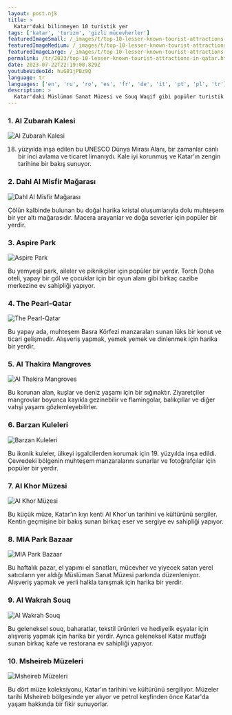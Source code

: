 ```yaml
---
layout: post.njk
title: >
  Katar'daki bilinmeyen 10 turistik yer
tags: ['katar', 'turizm', 'gizli mücevherler']
featuredImageSmall: /_images/t/top-10-lesser-known-tourist-attractions-in-qatar-cover-tr-small.webp
featuredImageMedium: /_images/t/top-10-lesser-known-tourist-attractions-in-qatar-cover-tr-medium.webp
featuredImageLarge: /_images/t/top-10-lesser-known-tourist-attractions-in-qatar-cover-tr-large.webp
permalink: /tr/2023/top-10-lesser-known-tourist-attractions-in-qatar.html
date: 2023-07-22T22:19:00.829Z
youtubeVideoId: huG81jPBz9Q
language: tr
languages: ['en', 'ru', 'ro', 'es', 'fr', 'de', 'it', 'pt', 'pl', 'tr']
description: >
  Katar'daki Müslüman Sanat Müzesi ve Souq Waqif gibi popüler turistik yerlerin çoğuyla tanışan çoğu insanın bilmediği birkaç gizli mücevher var.
---
```


### 1. Al Zubarah Kalesi

![Al Zubarah Kalesi](/_images/a/a34e13d6e2ba47ef18814a4a85047d88-medium.webp)

18. yüzyılda inşa edilen bu UNESCO Dünya Mirası Alanı, bir zamanlar canlı bir inci avlama ve ticaret limanıydı. Kale iyi korunmuş ve Katar'ın zengin tarihine bir bakış sunuyor.

### 2. Dahl Al Misfir Mağarası

![Dahl Al Misfir Mağarası](/_images/7/762aa6dddb43671b950dd4b2301b3174-medium.webp)

Çölün kalbinde bulunan bu doğal harika kristal oluşumlarıyla dolu muhteşem bir yer altı mağarasıdır. Macera arayanlar ve doğa severler için popüler bir yerdir.

### 3. Aspire Park

![Aspire Park](/_images/7/74e250f885666c1986393ce1da52ef5a-medium.webp)

Bu yemyeşil park, aileler ve piknikçiler için popüler bir yerdir. Torch Doha oteli, yapay bir göl ve çocuklar için bir oyun alanı gibi birkaç cazibe merkezine ev sahipliği yapıyor.

### 4. The Pearl-Qatar

![The Pearl-Qatar](/_images/6/6c21555a02b84039f5604823490accec-medium.webp)

Bu yapay ada, muhteşem Basra Körfezi manzaraları sunan lüks bir konut ve ticari gelişmedir. Alışveriş yapmak, yemek yemek ve dinlenmek için harika bir yerdir.

### 5. Al Thakira Mangroves

![Al Thakira Mangroves](/_images/d/ddccc92a68353f021a3497588f8448fa-medium.webp)

Bu korunan alan, kuşlar ve deniz yaşamı için bir sığınaktır. Ziyaretçiler mangrovlar boyunca kayıkla gezinebilir ve flamingolar, balıkçıllar ve diğer vahşi yaşamı gözlemleyebilirler.

### 6. Barzan Kuleleri

![Barzan Kuleleri](/_images/4/4d4b4233ed3ceb03bf616f7e9b977092-medium.webp)

Bu ikonik kuleler, ülkeyi işgalcilerden korumak için 19. yüzyılda inşa edildi. Çevredeki bölgenin muhteşem manzaralarını sunarlar ve fotoğrafçılar için popüler bir yerdir.

### 7. Al Khor Müzesi

![Al Khor Müzesi](/_images/1/1f5aba6499242b1f574fdde2cb16c90d-medium.webp)

Bu küçük müze, Katar'ın kıyı kenti Al Khor'un tarihini ve kültürünü sergiler. Kentin geçmişine bir bakış sunan birkaç eser ve sergiye ev sahipliği yapıyor.

### 8. MIA Park Bazaar

![MIA Park Bazaar](/_images/8/8daa656350bd046e14fa53577ceabfa6-medium.webp)

Bu haftalık pazar, el yapımı el sanatları, mücevher ve yiyecek satan yerel satıcıların yer aldığı Müslüman Sanat Müzesi parkında düzenleniyor. Alışveriş yapmak ve yerli halkla tanışmak için harika bir yerdir.

### 9. Al Wakrah Souq

![Al Wakrah Souq](/_images/4/4f1e32b047ea04f5a6752ba6b9ee4953-medium.webp)

Bu geleneksel souq, baharatlar, tekstil ürünleri ve hediyelik eşyalar için alışveriş yapmak için harika bir yerdir. Ayrıca geleneksel Katar mutfağı sunan birkaç kafe ve restorana ev sahipliği yapıyor.

### 10. Msheireb Müzeleri

![Msheireb Müzeleri](/_images/2/2f44fc650c3833707689c5fc519f5ccb-medium.webp)

Bu dört müze koleksiyonu, Katar'ın tarihini ve kültürünü sergiliyor. Müzeler tarihi Msheireb bölgesinde yer alıyor ve petrol keşfinden önce Katar'da yaşam hakkında bir fikir sunuyorlar.


